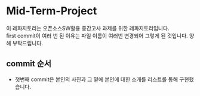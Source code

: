 # Mid-Term-Project

이 레파지토리는 오픈소스SW활용 중간고사 과제를 위한 레파지토리입니다.   
first commit이 여러 번 된 이유는 파일 이름이 여러번 변경되어 그렇게 된 것입니다. 양해 부탁드립니다.   

## commit 순서
+ 첫번째 commit은 본인의 사진과 그 밑에 본인에 대한 소개를 리스트를 통해 구현했습니다.
